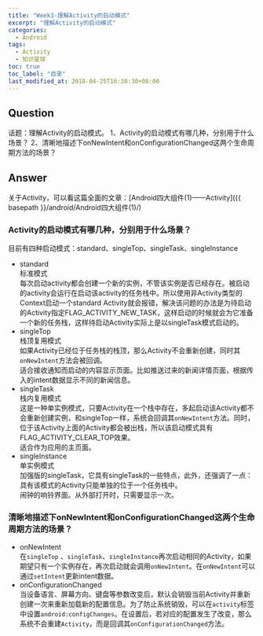 ```yaml
---
title: "Week3-理解Activity的启动模式"
excerpt: "理解Activity的启动模式"
categories:
  - Android
tags:
  - Activity
  - 知识星球
toc: true
toc_label: "目录"
last_modified_at: 2018-04-25T16:38:30+08:00
---
```


## Question
话题：理解Activity的启动模式。
1、Activity的启动模式有哪几种，分别用于什么场景？
2、清晰地描述下onNewIntent和onConfigurationChanged这两个生命周期方法的场景？

## Answer
关于Activity，可以看这篇全面的文章：[Android四大组件(1)——Activity]({{ basepath }}/android/Android四大组件(1)/)

### Activity的启动模式有哪几种，分别用于什么场景？
目前有四种启动模式：standard、singleTop、singleTask、singleInstance
- standard  
  标准模式  
  每次启动activity都会创建一个新的实例，不管该实例是否已经存在。被启动的activity会运行在启动该activity的任务栈中。所以使用非Activity类型的Context启动一个standard Activity就会报错，解决该问题的办法是为待启动的Activity指定FLAG_ACTIVITY_NEW_TASK，这样启动的时候就会为它准备一个新的任务栈，这样待启动Activity实际上是以singleTask模式启动的。
- singleTop  
  栈顶复用模式  
  如果Activity已经位于任务栈的栈顶，那么Activity不会重新创建，同时其`onNewIntent`方法会被回调。  
  适合接收通知而启动的内容显示页面。比如推送过来的新闻详情页面，根据传入的intent数据显示不同的新闻信息。
- singleTask  
  栈内复用模式  
  这是一种单实例模式，只要Activity在一个栈中存在，多起启动该Activity都不会重新创建实例，和singleTop一样，系统会回调其`onNewIntent`方法。同时，位于该Activity上面的Activity都会被出栈，所以该启动模式具有FLAG_ACTIVITY_CLEAR_TOP效果。  
  适合作为应用的主页面。
- singleInstance  
  单实例模式  
  加强版的singleTask，它具有singleTask的一些特点，此外，还强调了一点：具有该模式的Activity只能单独的位于一个任务栈中。  
  闹钟的响铃界面。从外部打开时，只需要显示一次。

### 清晰地描述下onNewIntent和onConfigurationChanged这两个生命周期方法的场景？
- onNewIntent  
  在`singleTop` 、`singleTask`、`singleInstance`再次启动相同的Activity，如果期望只有一个实例存在，再次启动就会调用`onNewIntent`。在`onNewIntent`可以通过`setIntent`更新intent数据。
- onConfigurationChanged  
  当设备语言、屏幕方向、键盘等参数改变后，默认会销毁当前Activity并重新创建一次来重新加载新的配置信息。为了防止系统销毁，可以在`activity`标签中设置`android:configChanges`。在设置后，若对应的配置发生了改变，那么系统不会重建`Activity`，而是回调其`onConfigurationChanged`方法。
